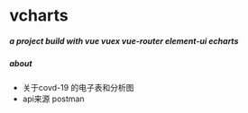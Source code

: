 # vcharts
##### a project build with vue vuex vue-router element-ui echarts

##### about
- 关于covd-19 的电子表和分析图  
- api来源 postman
